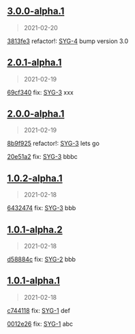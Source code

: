 
## [3.0.0-alpha.1]
> 2021-02-20

[3813fe3](https://github.com/ookangzheng/test-action-semantic-release/commit/3813fe3) refactor!: [SYG-4](https://coolbitx.atlassian.net/browse/SYG-4)   bump version 3.0


[3.0.0-alpha.1]: https://github.com/ookangzheng/test-action-semantic-release/releases/tag/3.0.0-alpha.1


## [2.0.1-alpha.1]
> 2021-02-19

[69cf340](https://github.com/ookangzheng/test-action-semantic-release/commit/69cf340) fix: [SYG-3](https://coolbitx.atlassian.net/browse/SYG-3)   xxx


[2.0.1-alpha.1]: https://github.com/ookangzheng/test-action-semantic-release/releases/tag/2.0.1-alpha.1


## [2.0.0-alpha.1]
> 2021-02-19

[8b9f925](https://github.com/ookangzheng/test-action-semantic-release/commit/8b9f925) refactor!: [SYG-3](https://coolbitx.atlassian.net/browse/SYG-3)   lets go

[20e51a2](https://github.com/ookangzheng/test-action-semantic-release/commit/20e51a2) fix: [SYG-3](https://coolbitx.atlassian.net/browse/SYG-3)   bbbc


[2.0.0-alpha.1]: https://github.com/ookangzheng/test-action-semantic-release/releases/tag/2.0.0-alpha.1


## [1.0.2-alpha.1]
> 2021-02-18

[6432474](https://github.com/ookangzheng/test-action-semantic-release/commit/6432474) fix: [SYG-3](https://coolbitx.atlassian.net/browse/SYG-3)   bbb


[1.0.2-alpha.1]: https://github.com/ookangzheng/test-action-semantic-release/releases/tag/1.0.2-alpha.1


## [1.0.1-alpha.2]
> 2021-02-18

[d58884c](https://github.com/ookangzheng/test-action-semantic-release/commit/d58884c) fix: [SYG-2](https://coolbitx.atlassian.net/browse/SYG-2)   bbb


[1.0.1-alpha.2]: https://github.com/ookangzheng/test-action-semantic-release/releases/tag/1.0.1-alpha.2


## [1.0.1-alpha.1]
> 2021-02-18

[c744118](https://github.com/ookangzheng/test-action-semantic-release/commit/c744118) fix: [SYG-1](https://coolbitx.atlassian.net/browse/SYG-1)   def

[0012e26](https://github.com/ookangzheng/test-action-semantic-release/commit/0012e26) fix: [SYG-1](https://coolbitx.atlassian.net/browse/SYG-1)   abc


[1.0.1-alpha.1]: https://github.com/ookangzheng/test-action-semantic-release/releases/tag/1.0.1-alpha.1

